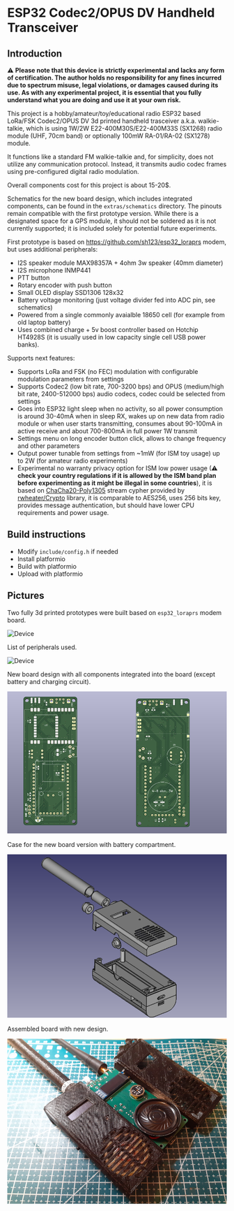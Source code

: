 # ESP32 Codec2/OPUS DV Handheld Transceiver

## Introduction
⚠ **Please note that this device is strictly experimental and lacks any form of certification. The author holds no responsibility for any fines incurred due to spectrum misuse, legal violations, or damages caused during its use. As with any experimental project, it is essential that you fully understand what you are doing and use it at your own risk.**

This project is a hobby/amateur/toy/educational radio ESP32 based LoRa/FSK Codec2/OPUS DV 3d printed handheld trasceiver a.k.a. walkie-talkie, which is using 1W/2W E22-400M30S/E22-400M33S (SX1268) radio module (UHF, 70cm band) or optionally 100mW RA-01/RA-02 (SX1278) module. 

It functions like a standard FM walkie-talkie and, for simplicity, does not utilize any communication protocol. Instead, it transmits audio codec frames using pre-configured digital radio modulation.

Overall components cost for this project is about 15-20$.

Schematics for the new board design, which includes integrated components, can be found in the `extras/schematics` directory. The pinouts remain compatible with the first prototype version. While there is a designated space for a GPS module, it should not be soldered as it is not currently supported; it is included solely for potential future experiments.

First prototype is based on https://github.com/sh123/esp32_loraprs modem, but uses additional peripherals:
- I2S speaker module MAX98357A + 4ohm 3w speaker (40mm diameter)
- I2S microphone INMP441
- PTT button
- Rotary encoder with push button
- Small OLED display SSD1306 128x32
- Battery voltage monitoring (just voltage divider fed into ADC pin, see schematics)
- Powered from a single commonly avaialble 18650 cell (for example from old laptop battery)
- Uses combined charge + 5v boost controller based on Hotchip HT4928S (it is usually used in low capacity single cell USB power banks).

Supports next features:
- Supports LoRa and FSK (no FEC) modulation with configurable modulation parameters from settings
- Supports Codec2 (low bit rate, 700-3200 bps) and OPUS (medium/high bit rate, 2400-512000 bps) audio codecs, codec could be selected from settings
- Goes into ESP32 light sleep when no activity, so all power consumption is around 30-40mA when in sleep RX, wakes up on new data from radio module or when user starts transmitting, consumes about 90-100mA in active receive and about 700-800mA in full power 1W transmit
- Settings menu on long encoder button click, allows to change frequency and other parameters
- Output power tunable from settings from ~1mW (for ISM toy usage) up to 2W (for amateur radio experiments)
- Experimental no warranty privacy option for ISM low power usage (⚠ **check your country regulations if it is allowed by the ISM band plan before experimenting as it might be illegal in some countries**), it is based on [ChaCha20-Poly1305](https://en.wikipedia.org/wiki/ChaCha20-Poly1305) stream cypher provided by [rwheater/Crypto](https://github.com/rweather/arduinolibs) library, it is comparable to AES256, uses 256 bits key, provides message authentication, but should have lower CPU requirements and power usage.

## Build instructions
- Modify `include/config.h` if needed
- Install platformio
- Build with platformio
- Upload with platformio

## Pictures

Two fully 3d printed prototypes were built based on `esp32_loraprs` modem board.

![Device](extras/images/device.png)

List of peripherals used.

![Device](extras/images/peripherals.png)

New board design with all components integrated into the board (except battery and charging circuit).

![Device](extras/schematics/images/board.png)

Case for the new board version with battery compartment.

![CAD](extras/cad/images/base.png)

Assembled board with new design.

![Device](extras/schematics/images/board_assembled.png)
